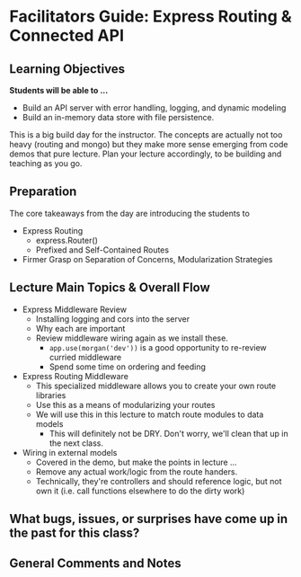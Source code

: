 # Facilitators Guide: Express Routing & Connected API

## Learning Objectives

**Students will be able to ...**

* Build an API server with error handling, logging, and dynamic modeling
* Build an in-memory data store with file persistence.

This is a big build day for the instructor. The concepts are actually not too heavy (routing and mongo) but they make more sense emerging from code demos that pure lecture.  Plan your lecture accordingly, to be building and teaching as you go.

## Preparation

The core takeaways from the day are introducing the students to
* Express Routing
  * express.Router()
  * Prefixed and Self-Contained Routes
* Firmer Grasp on Separation of Concerns, Modularization Strategies

## Lecture Main Topics & Overall Flow

* Express Middleware Review
  * Installing logging and cors into the server
  * Why each are important
  * Review middleware wiring again as we install these.
    * `app.use(morgan('dev'))` is a good opportunity to re-review curried middleware
    * Spend some time on ordering and feeding
* Express Routing Middleware
  * This specialized middleware allows you to create your own route libraries
  * Use this as a means of modularizing your routes
  * We will use this in this lecture to match route modules to data models
    * This will definitely not be DRY.  Don't worry, we'll clean that up in the next class.
* Wiring in external models
  * Covered in the demo, but make the points in lecture ...
  * Remove any actual work/logic from the route handers.
  * Technically, they're controllers and should reference logic, but not own it (i.e. call functions elsewhere to do the dirty work)

## What bugs, issues, or surprises have come up in the past for this class?

## General Comments and Notes

